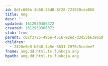 ```yaml
---
id: 8dfc600b-3d68-46d8-8f28-721939cea058
title: Ang
desc: ''
updated: 1612939306372
created: 1612939306372
stub: true
parent: c62f3725-496e-4516-92ed-d3d55b638619
children:
  - 2426e9e8-b948-4b5e-8631-2970c5cedee7
fname: ang.dd.html.ts.funkcja.ang
hpath: ang.dd.html.ts.funkcja.ang
---
```



